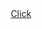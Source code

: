 <div align = 'center'><a href="https://mrflusha.github.io/js_browsermine/index.html">Click</a></div>
